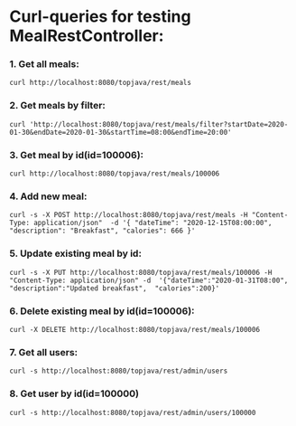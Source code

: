 # Curl-queries for testing MealRestController:

### 1. Get all meals:
`curl http://localhost:8080/topjava/rest/meals`
### 2. Get meals by filter:
`curl 'http://localhost:8080/topjava/rest/meals/filter?startDate=2020-01-30&endDate=2020-01-30&startTime=08:00&endTime=20:00'`
### 3. Get meal by id(id=100006):
`curl http://localhost:8080/topjava/rest/meals/100006`
### 4. Add new meal:
`curl -s -X POST http://localhost:8080/topjava/rest/meals
-H "Content-Type: application/json" 
-d '{
"dateTime": "2020-12-15T08:00:00",
"description": "Breakfast",
"calories": 666
}'`
### 5. Update existing meal by id:
`curl -s -X PUT http://localhost:8080/topjava/rest/meals/100006
-H "Content-Type: application/json"
-d 
'{"dateTime":"2020-01-31T08:00", 
"description":"Updated breakfast", 
"calories":200}'
`
### 6. Delete existing meal by id(id=100006):
`curl -X DELETE http://localhost:8080/topjava/rest/meals/100006`
### 7. Get all users:
`curl -s http://localhost:8080/topjava/rest/admin/users`
### 8. Get user by id(id=100000)
`curl -s http://localhost:8080/topjava/rest/admin/users/100000`

